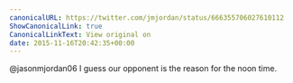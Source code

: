 ```yaml
---
canonicalURL: https://twitter.com/jmjordan/status/666355706027610112
ShowCanonicalLink: true
CanonicalLinkText: View original on
date: 2015-11-16T20:42:35+00:00
---
```

@jasonmjordan06 I guess our opponent is the reason for the noon time.